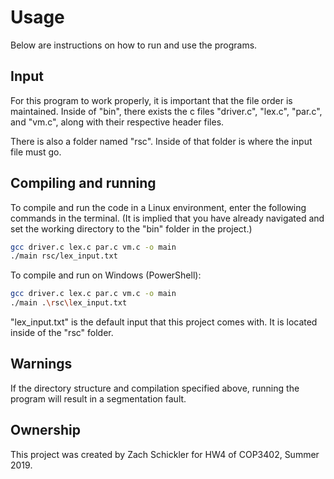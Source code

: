 # Usage

Below are instructions on how to run and use the programs.

## Input

For this program to work properly, it is important that the file order is maintained. Inside of "bin", there exists the c files "driver.c", "lex.c", "par.c", and "vm.c", along with their respective header files.

There is also a folder named "rsc". Inside of that folder is where the input file must go.

## Compiling and running

To compile and run the code in a Linux environment, enter the following commands in the terminal.
(It is implied that you have already navigated and set the working directory to the "bin" folder in the project.)

```bash
gcc driver.c lex.c par.c vm.c -o main
./main rsc/lex_input.txt 
```

To compile and run on Windows (PowerShell):
```bash
gcc driver.c lex.c par.c vm.c -o main
./main .\rsc\lex_input.txt
```
"lex_input.txt" is the default input that this project comes with. It is located inside of the "rsc" folder.

## Warnings
If the directory structure and compilation specified above, running the program will result in a segmentation fault.

## Ownership
This project was created by Zach Schickler for HW4 of COP3402, Summer 2019.